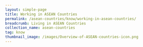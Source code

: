 ```yaml
---
layout: simple-page
title: Working in ASEAN Countries
permalink: /asean-countries/know/working-in-asean-countries/
breadcrumb: Living in ASEAN Countries
collection_name: asean-countries
tag: know
thumbnail_image: /images/Overview-of-ASEAN-countries-icon.png
---
```


